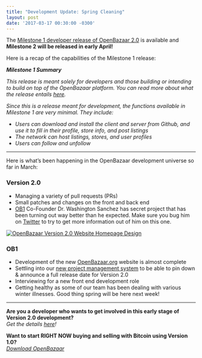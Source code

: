 ```yaml
---
title: "Development Update: Spring Cleaning" 
layout: post
date: '2017-03-17 00:30:00 -0300'
---
```

        
The [Milestone 1 developer release of OpenBazaar 2.0](https://blog.openbazaar.org/milestone-1-developer-release-for-openbazaar-2-0/#.WJTcdrYrLOQ) is available and **Milestone 2 will be released in early April!**

Here is a recap of the capabilities of the Milestone 1 release:

_**Milestone 1 Summary**_

_This release is meant solely for developers and those building or intending to build on top of the OpenBazaar platform. You can read more about what the release entails [here](https://blog.openbazaar.org/milestone-1-developer-release-for-openbazaar-2-0/#.WIJ8GrYrKV4)._

_Since this is a release meant for development, the functions available in Milestone 1 are very minimal. They include:_

*   _Users can download and install the client and server from Github, and use it to fill in their profile, store info, and post listings_
*   _The network can host listings, stores, and user profiles_
*   _Users can follow and unfollow_

* * *

Here is what’s been happening in the OpenBazaar development universe so far in March:

### Version 2.0

*   Managing a variety of pull requests (PRs)
*   Small patches and changes on the front and back end
*   [OB1](http://ob1.io) Co-Founder Dr. Washington Sanchez has secret project that has been turning out way better than he expected. Make sure you bug him on [Twitter](https://twitter.com/drwasho) to try to get more information out of him on this one.

[![OpenBazaar Version 2.0 Website Homepage Design](Screen-Shot-2017-03-17-at-12.19.36-PM.png)](Screen-Shot-2017-03-17-at-12.19.36-PM.png)

### OB1

*   Development of the new [OpenBazaar.org](https://openbazaar.org) website is almost complete
*   Settling into our [new project management system](https://blog.openbazaar.org/guiding-great-development-the-openbazaar-process/#.WMwVohIrKV4) to be able to pin down & announce a full release date for Version 2.0
*   Interviewing for a new front end development role
*   Getting healthy as some of our team has been dealing with various winter illnesses. Good thing spring will be here next week!

* * *

**Are you a developer who wants to get involved in this early stage of Version 2.0 development?**  
_Get the details [here](https://blog.openbazaar.org/milestone-1-developer-release-for-openbazaar-2-0/#.WJuWRxIrLOR)!_

**Want to start RIGHT NOW buying and selling with Bitcoin using Version 1.0?**  
_[Download OpenBazaar](http://openbazaar.org/)_